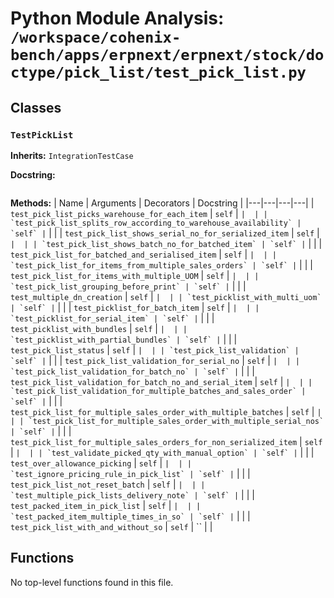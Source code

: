# Python Module Analysis: `/workspace/cohenix-bench/apps/erpnext/erpnext/stock/doctype/pick_list/test_pick_list.py`

## Classes

### `TestPickList`
**Inherits:** `IntegrationTestCase`


**Docstring:**
```

```

**Methods:**
| Name | Arguments | Decorators | Docstring |
|---|---|---|---|
| `test_pick_list_picks_warehouse_for_each_item` | `self` | `` |  |
| `test_pick_list_splits_row_according_to_warehouse_availability` | `self` | `` |  |
| `test_pick_list_shows_serial_no_for_serialized_item` | `self` | `` |  |
| `test_pick_list_shows_batch_no_for_batched_item` | `self` | `` |  |
| `test_pick_list_for_batched_and_serialised_item` | `self` | `` |  |
| `test_pick_list_for_items_from_multiple_sales_orders` | `self` | `` |  |
| `test_pick_list_for_items_with_multiple_UOM` | `self` | `` |  |
| `test_pick_list_grouping_before_print` | `self` | `` |  |
| `test_multiple_dn_creation` | `self` | `` |  |
| `test_picklist_with_multi_uom` | `self` | `` |  |
| `test_picklist_for_batch_item` | `self` | `` |  |
| `test_picklist_for_serial_item` | `self` | `` |  |
| `test_picklist_with_bundles` | `self` | `` |  |
| `test_picklist_with_partial_bundles` | `self` | `` |  |
| `test_pick_list_status` | `self` | `` |  |
| `test_pick_list_validation` | `self` | `` |  |
| `test_pick_list_validation_for_serial_no` | `self` | `` |  |
| `test_pick_list_validation_for_batch_no` | `self` | `` |  |
| `test_pick_list_validation_for_batch_no_and_serial_item` | `self` | `` |  |
| `test_pick_list_validation_for_multiple_batches_and_sales_order` | `self` | `` |  |
| `test_pick_list_for_multiple_sales_order_with_multiple_batches` | `self` | `` |  |
| `test_pick_list_for_multiple_sales_order_with_multiple_serial_nos` | `self` | `` |  |
| `test_pick_list_for_multiple_sales_orders_for_non_serialized_item` | `self` | `` |  |
| `test_validate_picked_qty_with_manual_option` | `self` | `` |  |
| `test_over_allowance_picking` | `self` | `` |  |
| `test_ignore_pricing_rule_in_pick_list` | `self` | `` |  |
| `test_pick_list_not_reset_batch` | `self` | `` |  |
| `test_multiple_pick_lists_delivery_note` | `self` | `` |  |
| `test_packed_item_in_pick_list` | `self` | `` |  |
| `test_packed_item_multiple_times_in_so` | `self` | `` |  |
| `test_pick_list_with_and_without_so` | `self` | `` |  |





## Functions

No top-level functions found in this file.
